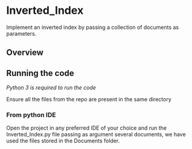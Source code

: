 # Inverted_Index
Implement an inverted index by passing a collection of documents as parameters.
## Overview

## Running the code  
*Python 3 is required to run the code*

Ensure all the files from the repo are present in the same directory
### From python IDE
Open the project in any preferred IDE of your choice and run the Inverted_Index.py file passing as argument several documents, we have used the files stored in the Documents folder.

